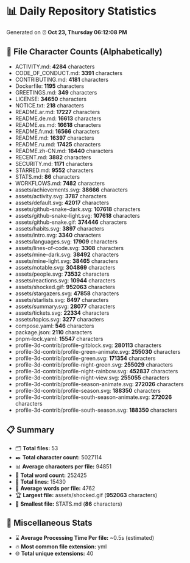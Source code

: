 # 📊 Daily Repository Statistics
Generated on ⏰ **Oct 23, Thursday 06:12:08 PM**

## 📂 File Character Counts (Alphabetically)
- ACTIVITY.md: **4284** characters
- CODE_OF_CONDUCT.md: **3391** characters
- CONTRIBUTING.md: **4181** characters
- Dockerfile: **1195** characters
- GREETINGS.md: **349** characters
- LICENSE: **34650** characters
- NOTICE.txt: **218** characters
- README.ar.md: **17227** characters
- README.de.md: **16613** characters
- README.es.md: **16618** characters
- README.fr.md: **16566** characters
- README.md: **16397** characters
- README.ru.md: **17425** characters
- README.zh-CN.md: **16440** characters
- RECENT.md: **3882** characters
- SECURITY.md: **1171** characters
- STARRED.md: **9552** characters
- STATS.md: **86** characters
- WORKFLOWS.md: **7482** characters
- assets/achievements.svg: **38666** characters
- assets/activity.svg: **3787** characters
- assets/default.svg: **42017** characters
- assets/github-snake-dark.svg: **107618** characters
- assets/github-snake-light.svg: **107618** characters
- assets/github-snake.gif: **374446** characters
- assets/habits.svg: **3897** characters
- assets/intro.svg: **3340** characters
- assets/languages.svg: **17909** characters
- assets/lines-of-code.svg: **3308** characters
- assets/mine-dark.svg: **38492** characters
- assets/mine-light.svg: **38465** characters
- assets/notable.svg: **304869** characters
- assets/people.svg: **73532** characters
- assets/reactions.svg: **10944** characters
- assets/shocked.gif: **952063** characters
- assets/stargazers.svg: **47858** characters
- assets/starlists.svg: **8497** characters
- assets/summary.svg: **28077** characters
- assets/tickets.svg: **22334** characters
- assets/topics.svg: **3277** characters
- compose.yaml: **546** characters
- package.json: **2110** characters
- pnpm-lock.yaml: **15547** characters
- profile-3d-contrib/profile-gitblock.svg: **280113** characters
- profile-3d-contrib/profile-green-animate.svg: **255030** characters
- profile-3d-contrib/profile-green.svg: **171354** characters
- profile-3d-contrib/profile-night-green.svg: **255029** characters
- profile-3d-contrib/profile-night-rainbow.svg: **452837** characters
- profile-3d-contrib/profile-night-view.svg: **255055** characters
- profile-3d-contrib/profile-season-animate.svg: **272026** characters
- profile-3d-contrib/profile-season.svg: **188350** characters
- profile-3d-contrib/profile-south-season-animate.svg: **272026** characters
- profile-3d-contrib/profile-south-season.svg: **188350** characters

## 📋 Summary
- 🗂️ **Total files:** 53
- ✒️ **Total character count:** 5027114
- 📊 **Average characters per file:** 94851
- 📝 **Total word count:** 252425
- 🧾 **Total lines:** 15430
- 📐 **Average words per file:** 4762
- 🏆 **Largest file:** assets/shocked.gif (**952063** characters)
- 🥉 **Smallest file:** STATS.md (**86** characters)

## 🌟 Miscellaneous Stats
- ⌛ **Average Processing Time Per file:** ~0.5s (estimated)
- 🔥 **Most common file extension:** yml
- 🌐 **Total unique extensions:** 40
